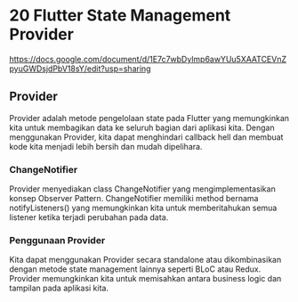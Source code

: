 # 20 Flutter State Management Provider

<https://docs.google.com/document/d/1E7c7wbDylmp6awYUu5XAATCEVnZpyuGWDsjdPbV18sY/edit?usp=sharing>

## Provider

Provider adalah metode pengelolaan state pada Flutter yang memungkinkan kita untuk membagikan data ke seluruh bagian dari aplikasi kita. Dengan menggunakan Provider, kita dapat menghindari callback hell dan membuat kode kita menjadi lebih bersih dan mudah dipelihara.

### ChangeNotifier

Provider menyediakan class ChangeNotifier yang mengimplementasikan konsep Observer Pattern. ChangeNotifier memiliki method bernama notifyListeners() yang memungkinkan kita untuk memberitahukan semua listener ketika terjadi perubahan pada data.

### Penggunaan Provider

Kita dapat menggunakan Provider secara standalone atau dikombinasikan dengan metode state management lainnya seperti BLoC atau Redux. Provider memungkinkan kita untuk memisahkan antara business logic dan tampilan pada aplikasi kita.
